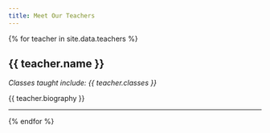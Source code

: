 ```yaml
---
title: Meet Our Teachers
---
```

{% for teacher in site.data.teachers %}

## {{ teacher.name }}

*Classes taught include: {{ teacher.classes }}*

{{ teacher.biography }}

---

{% endfor %}